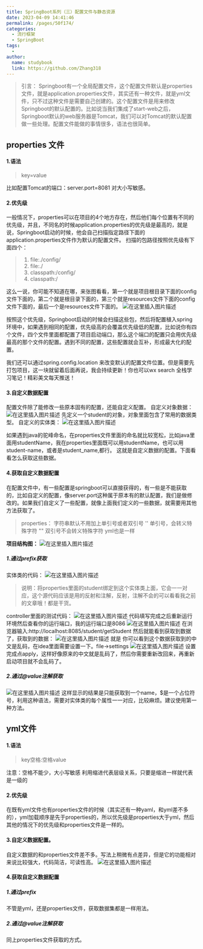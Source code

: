 ```yaml
---
title: SpringBoot系列（三）配置文件与静态资源
date: 2023-04-09 14:41:46
permalink: /pages/50f174/
categories:
  - 流行框架
  - SpringBoot
tags:
  - 
author: 
  name: studybook
  link: https://github.com/Zhang318
---
```



> 引言：
> Springboot有一个全局配置文件，这个配置文件默认是properties文件，就是application.properties文件，其实还有一种文件，就是yml文件，只不过这种文件是需要自己创建的。这个配置文件是用来修改Springboot的默认配置的。比如说当我们集成了start-web之后，Springboot默认的web服务器是Tomcat，我们可以对Tomcat的默认配置做一些处理。配置文件能做的事情很多，语法也很简单。

## properties 文件 ##

#### 1.语法

> key=value

比如配置Tomcat的端口：server.port=8081
对大小写敏感。

#### 2.优先级

一般情况下，properties可以在项目的4个地方存在，然后他们每个位置有不同的优先级，并且，不同名的时候application.properties的优先级是最高的，就是说，Springboot启动的时候，他会自己扫描指定路径下面的application.properties文件作为默认的配置文件。
扫描的包路径按照优先级有下面四个：

> 1. file:./config/
> 1. file:./
> 1. classpath:/config/
> 1. classpath:/

这么一说，你可能不知道在哪，来张图看看，第一个就是项目根目录下面的config文件下面的，第二个就是根目录下面的，第三个就是resources文件下面的config文件下面的，最后一个是resources文件下面的。
![在这里插入图片描述](https://img-blog.csdnimg.cn/20200406120026896.png?x-oss-process=image/watermark,type_ZmFuZ3poZW5naGVpdGk,shadow_10,text_aHR0cHM6Ly9ibG9nLmNzZG4ubmV0L2VueGlhb2JhaTEyMw==,size_16,color_FFFFFF,t_70#pic_center)

按照这个优先级，Springboot启动的时候会扫描这些包，然后将配置植入spring环境中，如果遇到相同的配置，优先级高的会覆盖优先级低的配置，比如说你有四个文件，四个文件里面都配置了项目启动端口，那么这个端口的配置只会用优先级最高的那个文件的配置。遇到不同的配置，这些配置就会互补，形成最大化的配置。

我们还可以通过spring.config.location 来改变默认的配置文件位置。但是需要先打包项目，这一块就留着后面再说，我会持续更新！你也可以wx search 全栈学习笔记！精彩美文每天推送！

#### 3.自定义数据配置

配置文件除了能修改一些原本固有的配置，还能自定义配置。
自定义对象数据：
![在这里插入图片描述](https://img-blog.csdnimg.cn/20200406120139789.png?x-oss-process=image/watermark,type_ZmFuZ3poZW5naGVpdGk,shadow_10,text_aHR0cHM6Ly9ibG9nLmNzZG4ubmV0L2VueGlhb2JhaTEyMw==,size_16,color_FFFFFF,t_70#pic_center)
先定义一个student的对象，对象里面包含了常用的数据类型。
自定义的实体类：
![在这里插入图片描述](https://img-blog.csdnimg.cn/20200406120227526.png#pic_center)

如果遇到java的驼峰命名，在properties文件里面的命名就比较宽松，比如java里面用studentName，我在properties里面既可以用studentName，也可以用student-name，或者是student_name,都行。
这就是自定义数据的配置。下面看看怎么获取这些数据。

#### 4.获取自定义数据配置

在配置文件中，有一些配置是springboot可以直接获得的，有一些是不能获取的，比如自定义的配置，像server.port这种属于原本有的默认配置，我们是做修改的。如果我们自定义了一些配置，就像上面我们定义的一些数据，就需要用其他方法获取了。

> properties： 字符串默认不用加上单引号或者双引号
> ''	单引号，会转义特殊字符 
> ""		双引号不会转义特殊字符
> yml也是一样

**项目结构图：**
![在这里插入图片描述](https://img-blog.csdnimg.cn/20200406120601112.png?x-oss-process=image/watermark,type_ZmFuZ3poZW5naGVpdGk,shadow_10,text_aHR0cHM6Ly9ibG9nLmNzZG4ubmV0L2VueGlhb2JhaTEyMw==,size_16,color_FFFFFF,t_70#pic_center)

##### 1.通过prefix获取

实体类的代码：
![在这里插入图片描述](https://img-blog.csdnimg.cn/20200406120638275.png?x-oss-process=image/watermark,type_ZmFuZ3poZW5naGVpdGk,shadow_10,text_aHR0cHM6Ly9ibG9nLmNzZG4ubmV0L2VueGlhb2JhaTEyMw==,size_16,color_FFFFFF,t_70#pic_center)

> 说明：将properties里面的student绑定到这个实体类上面，它会一一对应，这个源代码应该是用的反射和注解，反射，注解不会的可以看看我之前的文章哦！都是干货。

controller里面的测试代码：
![在这里插入图片描述](https://img-blog.csdnimg.cn/20200406120657727.png?x-oss-process=image/watermark,type_ZmFuZ3poZW5naGVpdGk,shadow_10,text_aHR0cHM6Ly9ibG9nLmNzZG4ubmV0L2VueGlhb2JhaTEyMw==,size_16,color_FFFFFF,t_70#pic_center)
代码填写完成之后重新运行环境然后查看你的运行端口，我的运行端口是8086
![在这里插入图片描述](https://img-blog.csdnimg.cn/20200406120906540.png?x-oss-process=image/watermark,type_ZmFuZ3poZW5naGVpdGk,shadow_10,text_aHR0cHM6Ly9ibG9nLmNzZG4ubmV0L2VueGlhb2JhaTEyMw==,size_16,color_FFFFFF,t_70#pic_center)
在浏览器输入:http://localhost:8085/student/getStudent
然后就能看到获取到数据了，获取到的数据：
![在这里插入图片描述](https://img-blog.csdnimg.cn/20200406120734539.png?x-oss-process=image/watermark,type_ZmFuZ3poZW5naGVpdGk,shadow_10,text_aHR0cHM6Ly9ibG9nLmNzZG4ubmV0L2VueGlhb2JhaTEyMw==,size_16,color_FFFFFF,t_70#pic_center)
就是
你可以看到这个数据获取到的中文是乱码，在idea里面需要设置一下。file->settings
![在这里插入图片描述](https://img-blog.csdnimg.cn/20200406120719699.png?x-oss-process=image/watermark,type_ZmFuZ3poZW5naGVpdGk,shadow_10,text_aHR0cHM6Ly9ibG9nLmNzZG4ubmV0L2VueGlhb2JhaTEyMw==,size_16,color_FFFFFF,t_70#pic_center)
设置完成点apply，这样好像原来的中文就是乱码了，然后你需要重新改回来，再重新启动项目就不会乱码了。
##### 2.通过@value注解获取
![在这里插入图片描述](https://img-blog.csdnimg.cn/20200406121303900.png?x-oss-process=image/watermark,type_ZmFuZ3poZW5naGVpdGk,shadow_10,text_aHR0cHM6Ly9ibG9nLmNzZG4ubmV0L2VueGlhb2JhaTEyMw==,size_16,color_FFFFFF,t_70#pic_center)
这样显示的结果是只能获取到一个name，$是一个占位符号，利用这种语法，需要对实体类的每个属性一一对应，比较麻烦。建议使用第一种方法。

## yml文件 ##

#### 1.语法

> key空格:空格value

注意：空格不能少，大小写敏感
利用缩进代表层级关系，只要是缩进一样就代表是一级的


#### 2.优先级

在既有yml文件也有properties文件的时候（其实还有一种yaml，和yml差不多的），yml加载顺序是先于properties的，所以优先级是properties大于yml，然后其他的情况下的优先级和properties文件是一样的。

#### 3.自定义数据配置。

自定义数据的和properties文件差不多。写法上稍微有点差异，但是它的功能相对来说比较强大，代码简洁，可读性高。
![在这里插入图片描述](https://img-blog.csdnimg.cn/20200406121657485.png?x-oss-process=image/watermark,type_ZmFuZ3poZW5naGVpdGk,shadow_10,text_aHR0cHM6Ly9ibG9nLmNzZG4ubmV0L2VueGlhb2JhaTEyMw==,size_16,color_FFFFFF,t_70#pic_center)

#### 4.获取自定义数据配置

##### 1.通过prefix

不管是yml，还是properties文件，获取数据集都是一样用法。

##### 2.通过@value注解获取

同上properties文件获取的方式。







